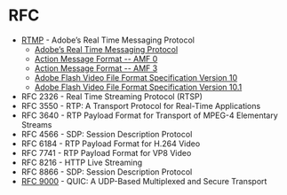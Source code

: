 # RFC

- [RTMP](https://heesu0.github.io/rfc/rtmp/rtmp) - Adobe’s Real Time Messaging Protocol
  - [Adobe’s Real Time Messaging Protocol](https://heesu0.github.io/rfc/rtmp/rtmp_specification_1.0.pdf)
  - [Action Message Format -- AMF 0](https://heesu0.github.io/rfc/rtmp/amf0-file-format-spec.pdf)
  - [Action Message Format -- AMF 3](https://heesu0.github.io/rfc/rtmp/amf3-file-format-spec.pdf)
  - [Adobe Flash Video File Format Specification Version 10](https://heesu0.github.io/rfc/rtmp/video_file_format_spec_v10.pdf)
  - [Adobe Flash Video File Format Specification Version 10.1](https://heesu0.github.io/rfc/rtmp/video_file_format_spec_v10_1.pdf)
- RFC 2326 - Real Time Streaming Protocol (RTSP)
- RFC 3550 - RTP: A Transport Protocol for Real-Time Applications
- RFC 3640 - RTP Payload Format for Transport of MPEG-4 Elementary Streams
- RFC 4566 - SDP: Session Description Protocol
- RFC 6184 - RTP Payload Format for H.264 Video
- RFC 7741 - RTP Payload Format for VP8 Video
- RFC 8216 - HTTP Live Streaming
- RFC 8866 - SDP: Session Description Protocol
- [RFC 9000](https://heesu0.github.io/rfc/rfc9000.html) - QUIC: A UDP-Based Multiplexed and Secure Transport
